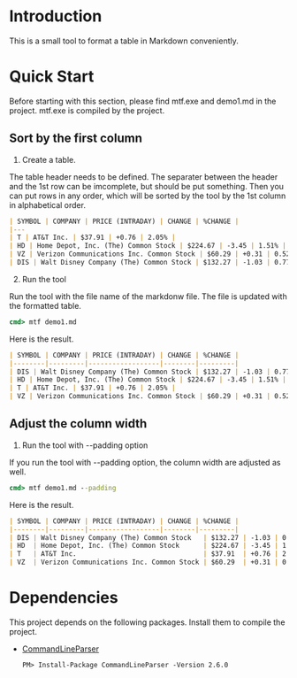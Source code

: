 ﻿
# Introduction

This is a small tool to format a table in Markdown conveniently.

# Quick Start

Before starting with this section, please find mtf.exe and demo1.md in the project. mtf.exe is compiled by the project.

## Sort by the first column

1. Create a table.

The table header needs to be defined. The separater between the header and the 1st row can be imcomplete, but should be put something. Then you can put rows in any order, which will be sorted by the tool by the 1st column in alphabetical order.

```markdown
| SYMBOL | COMPANY | PRICE (INTRADAY) | CHANGE | %CHANGE |
|---
| T | AT&T Inc. | $37.91 | +0.76 | 2.05% |
| HD | Home Depot, Inc. (The) Common Stock | $224.67 | -3.45 | 1.51% |
| VZ | Verizon Communications Inc. Common Stock | $60.29 | +0.31 | 0.52% |
| DIS | Walt Disney Company (The) Common Stock | $132.27 | -1.03 | 0.77% |
```

2. Run the tool

Run the tool with the file name of the markdonw file. The file is updated with the formatted table.

```cmd
cmd> mtf demo1.md
```

Here is the result.

```markdown
| SYMBOL | COMPANY | PRICE (INTRADAY) | CHANGE | %CHANGE |
|--------|---------|------------------|--------|---------|
| DIS | Walt Disney Company (The) Common Stock | $132.27 | -1.03 | 0.77% |
| HD | Home Depot, Inc. (The) Common Stock | $224.67 | -3.45 | 1.51% |
| T | AT&T Inc. | $37.91 | +0.76 | 2.05% |
| VZ | Verizon Communications Inc. Common Stock | $60.29 | +0.31 | 0.52% |
```

## Adjust the column width

1. Run the tool with --padding option

If you run the tool with --padding option, the column width are adjusted as well.

```cmd
cmd> mtf demo1.md --padding
```

Here is the result.

```markdown
| SYMBOL | COMPANY | PRICE (INTRADAY) | CHANGE | %CHANGE |
|--------|---------|------------------|--------|---------|
| DIS | Walt Disney Company (The) Common Stock   | $132.27 | -1.03 | 0.77% |
| HD  | Home Depot, Inc. (The) Common Stock      | $224.67 | -3.45 | 1.51% |
| T   | AT&T Inc.                                | $37.91  | +0.76 | 2.05% |
| VZ  | Verizon Communications Inc. Common Stock | $60.29  | +0.31 | 0.52% |
```

# Dependencies

This project depends on the following packages. Install them to compile the project.

* [CommandLineParser](https://www.nuget.org/packages/CommandLineParser)
  
  
  ```nuget
  PM> Install-Package CommandLineParser -Version 2.6.0
  ```

